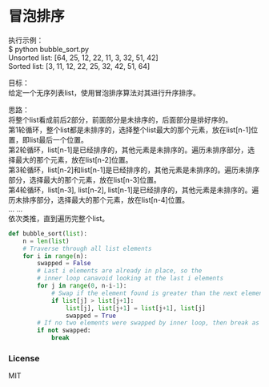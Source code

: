 # 冒泡排序

执行示例：  
$ python bubble_sort.py  
Unsorted list: [64, 25, 12, 22, 11, 3, 32, 51, 42]  
Sorted list: [3, 11, 12, 22, 25, 32, 42, 51, 64]  
  
目标：  
给定一个无序列表list，使用冒泡排序算法对其进行升序排序。 
  
思路：  
将整个list看成前后2部分，前面部分是未排序的，后面部分是排好序的。  
第1轮循环，整个list都是未排序的，选择整个list最大的那个元素，放在list[n-1]位置，即list最后一个位置。  
第2轮循环，list[n-1]是已经排序的，其他元素是未排序的。遍历未排序部分，选择最大的那个元素，放在list[n-2]位置。  
第3轮循环，list[n-2]和list[n-1]是已经排序的，其他元素是未排序的。遍历未排序部分，选择最大的那个元素，放在list[n-3]位置。  
第4轮循环，list[n-3], list[n-2], list[n-1]是已经排序的，其他元素是未排序的。遍历未排序部分，选择最大的那个元素，放在list[n-4]位置。  
... ...  
依次类推，直到遍历完整个list。  
  
```python
def bubble_sort(list):
    n = len(list)
    # Traverse through all list elements
    for i in range(n):
        swapped = False
        # Last i elements are already in place, so the 
        # inner loop canavoid looking at the last i elements
        for j in range(0, n-i-1):
            # Swap if the element found is greater than the next element
            if list[j] > list[j+1]:
                list[j], list[j+1] = list[j+1], list[j]
                swapped = True
        # If no two elements were swapped by inner loop, then break as the list is sorted
        if not swapped:
            break
```

### License  
  
MIT
